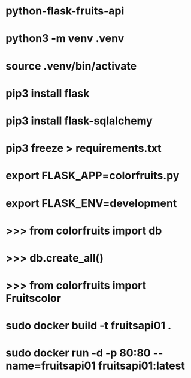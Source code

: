 # python-flask-fruits-api

# python3 -m venv .venv
# source .venv/bin/activate
# pip3 install flask
# pip3 install flask-sqlalchemy
# pip3 freeze > requirements.txt

# export FLASK_APP=colorfruits.py 
# export FLASK_ENV=development 

# >>> from colorfruits import db
# >>> db.create_all()
# >>> from colorfruits import Fruitscolor

# sudo docker build -t fruitsapi01 . 
# sudo docker run -d -p 80:80 --name=fruitsapi01 fruitsapi01:latest 